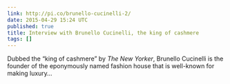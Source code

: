 ```yaml
---
link: http://pi.co/brunello-cucinelli-2/
date: 2015-04-29 15:24 UTC
published: true
title: Interview with Brunello Cucinelli, the king of cashmere
tags: []
---
```


Dubbed the “king of cashmere” by *The New Yorker*, Brunello Cucinelli is the founder of the eponymously named fashion house that is well-known for making luxury…
